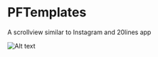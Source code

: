 PFTemplates
===========

A scrollview similar to Instagram and 20lines app


![Alt text](http://i.imgur.com/00Qwzme.gif "PFTemplates")
